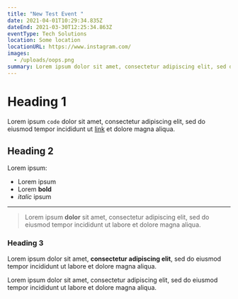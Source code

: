 ```yaml
---
title: "New Test Event "
date: 2021-04-01T10:29:34.835Z
dateEnd: 2021-03-30T12:25:34.863Z
eventType: Tech Solutions
location: Some location
locationURL: https://www.instagram.com/
images:
  - /uploads/oops.png
summary: Lorem ipsum dolor sit amet, consectetur adipiscing elit, sed do eiusmod tempor incididunt ut labore et dolore magna
---
```

# Heading 1

Lorem ipsum `code` dolor sit amet, consectetur adipiscing elit, sed do eiusmod tempor incididunt ut [link](/) et dolore magna aliqua.

## Heading 2

Lorem ipsum:

- Lorem ipsum
- Lorem **bold**
- *italic* ipsum

---

> Lorem ipsum **dolor** sit amet, consectetur adipiscing elit, sed do eiusmod tempor incididunt ut labore et dolore magna aliqua. 

### Heading 3

Lorem ipsum dolor sit amet, **consectetur adipiscing elit**, sed do eiusmod tempor incididunt ut labore et dolore magna aliqua.

Lorem ipsum dolor sit amet, consectetur adipiscing elit, sed do eiusmod tempor incididunt ut labore et dolore magna aliqua.